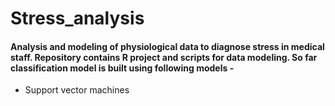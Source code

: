 # Stress_analysis

#### Analysis and modeling of physiological data to diagnose stress in medical staff. Repository contains R project and scripts for data modeling. So far classification model is built using following models -
* Support vector machines

